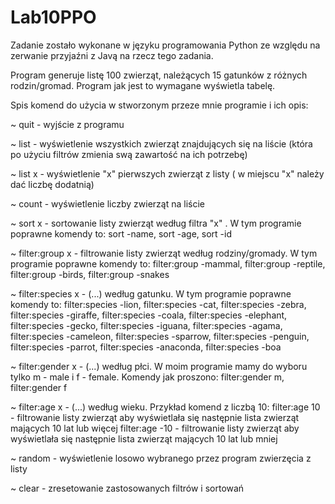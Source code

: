 # Lab10PPO

Zadanie zostało wykonane w języku programowania Python ze względu na zerwanie przyjaźni z Javą na rzecz tego zadania.

Program generuje listę 100 zwierząt, należących 15 gatunków z różnych rodzin/gromad. Program jak jest to wymagane wyświetla tabelę.


Spis komend do użycia w stworzonym przeze mnie programie i ich opis:


~ quit - wyjście z programu

~ list - wyświetlenie wszystkich zwierząt znajdujących się na liście (która po użyciu filtrów zmienia swą zawartość na ich potrzebę)

~ list x - wyświetlenie "x" pierwszych zwierząt z listy ( w miejscu "x" należy dać liczbę dodatnią)

~ count - wyświetlenie liczby zwierząt na liście

~ sort x - sortowanie listy zwierząt według filtra "x" . W tym programie poprawne komendy to:
          sort -name, sort -age, sort -id

~ filter:group x - filtrowanie listy zwierząt według rodziny/gromady. W tym programie poprawne komendy to:
          filter:group -mammal, filter:group -reptile, filter:group -birds, filter:group -snakes

~ filter:species x - (...) według gatunku. W tym programie poprawne komendy to:
          filter:species -lion, filter:species -cat, filter:species -zebra, filter:species -giraffe, filter:species -coala,
          filter:species -elephant, filter:species -gecko, filter:species -iguana, filter:species -agama, filter:species -cameleon,
          filter:species -sparrow, filter:species -penguin, filter:species -parrot, filter:species -anaconda, filter:species -boa

~ filter:gender x - (...) według płci. W moim programie mamy do wyboru tylko m - male i f - female. Komendy jak proszono:
          filter:gender m, filter:gender f

~ filter:age x - (...) według wieku. Przykład komend z liczbą 10:
          filter:age 10 - filtrowanie listy zwierząt aby wyświetlała się następnie lista zwierząt mających 10 lat lub więcej
          filter:age -10 - filtrowanie listy zwierząt aby wyświetlała się następnie lista zwierząt mających 10 lat lub mniej

~ random - wyświetlenie losowo wybranego przez program zwierzęcia z listy

~ clear - zresetowanie zastosowanych filtrów i sortowań

